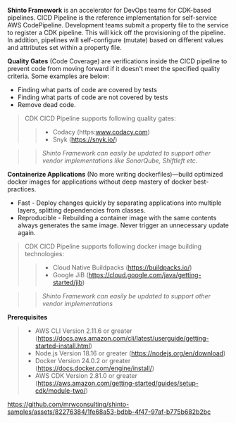 **Shinto Framework** is an accelerator for DevOps teams for CDK-based pipelines. CICD Pipeline is the reference implementation for self-service AWS CodePipeline. Development teams submit a property file to the service to register a CDK pipeline. This will kick off the provisioning of the pipeline. In addition, pipelines will self-configure (mutate) based on different values and attributes set within a property file.

**Quality Gates** (Code Coverage) are verifications inside the CICD pipeline to prevent code from moving forward if it doesn't meet the specified quality criteria. Some examples are below:

- Finding what parts of code are covered by tests
- Finding what parts of code are not covered by tests
- Remove dead code.

> CDK CICD Pipeline supports following quality gates:
>> - Codacy  (https:www.codacy.com)
>> - Snyk (https://snyk.io/)

>>*Shinto Framework can easily be updated to support other vendor implementations like SonarQube, Shiftleft etc.*

**Containerize Applications** (No more writing dockerfiles)—build optimized docker images for applications without deep mastery of docker best-practices.
- Fast - Deploy changes quickly by separating applications into multiple layers, splitting dependencies from classes.
- Reproducible - Rebuilding a container image with the same contents always generates the same image. Never trigger an unnecessary update again.

> CDK CICD Pipeline supports following docker image building technologies: 
>> - Cloud Native Buildpacks (https://buildpacks.io/)
>> - Google JiB (https://cloud.google.com/java/getting-started/jib)

>>*Shinto Framework can easily be updated to support other vendor implementations*

**Prerequisites**
> - AWS CLI Version 2.11.6 or greater (https://docs.aws.amazon.com/cli/latest/userguide/getting-started-install.html)
> - Node.js Version 18.16 or greater (https://nodejs.org/en/download)
> - Docker Version 24.0.2 or greater (https://docs.docker.com/engine/install/)
> - AWS CDK Version 2.81.0 or greater (https://aws.amazon.com/getting-started/guides/setup-cdk/module-two/)

https://github.com/mrwconsulting/shinto-samples/assets/82276384/1fe68a53-bdbb-4f47-97af-b775b682b2bc


